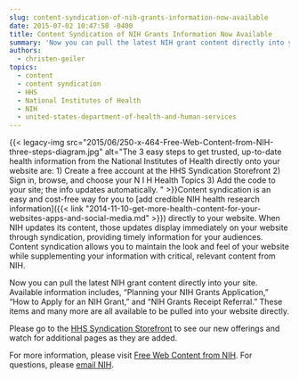 ```yaml
---
slug: content-syndication-of-nih-grants-information-now-available
date: 2015-07-02 10:47:58 -0400
title: Content Syndication of NIH Grants Information Now Available
summary: 'Now you can pull the latest NIH grant content directly into your site.'
authors:
  - christen-geiler
topics:
  - content
  - content syndication
  - HHS
  - National Institutes of Health
  - NIH
  - united-states-department-of-health-and-human-services
---
```


{{< legacy-img src="2015/06/250-x-464-Free-Web-Content-from-NIH-three-steps-diagram.jpg" alt="The 3 easy steps to get trusted, up-to-date health information from the National Institutes of Health directly onto your website are: 1) Create a free account at the HHS Syndication Storefront 2) Sign in, browse, and choose your N I H Health Topics 3) Add the code to your site; the info updates automatically. " >}}Content syndication is an easy and cost-free way for you to [add credible NIH health research information]({{< link "2014-11-10-get-more-health-content-for-your-websites-apps-and-social-media.md" >}}) directly to your website. When NIH updates its content, those updates display immediately on your website through syndication, providing timely information for your audiences. Content syndication allows you to maintain the look and feel of your website while supplementing your information with critical, relevant content from NIH.

Now you can pull the latest NIH grant content directly into your site. Available information includes, “Planning your NIH Grants Application,” “How to Apply for an NIH Grant,” and “NIH Grants Receipt Referral.” These items and many more are all available to be pulled into your website directly.

Please go to the [HHS Syndication Storefront](https://digitalmedia.hhs.gov/storefront) to see our new offerings and watch for additional pages as they are added.

For more information, please visit [Free Web Content from NIH](http://nih.gov/health/syndication/index.htm). For questions, please [email NIH](mailto:Syndication@nih.gov).

